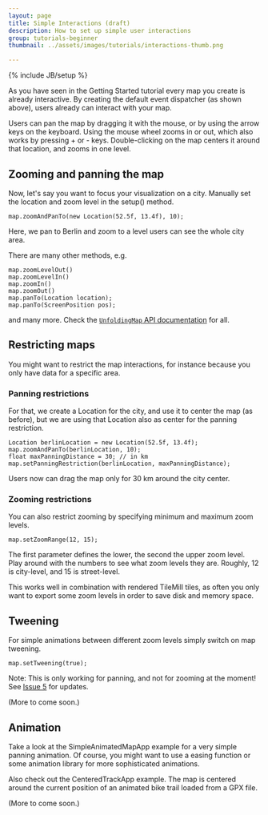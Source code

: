 ```yaml
---
layout: page
title: Simple Interactions (draft)
description: How to set up simple user interactions
group: tutorials-beginner
thumbnail: ../assets/images/tutorials/interactions-thumb.png

---
```

{% include JB/setup %}

As you have seen in the Getting Started tutorial every map you create is already interactive. By creating the default event dispatcher (as shown above), users already can interact with your map.

Users can pan the map by dragging it with the mouse, or by using the arrow keys on the keyboard. Using the mouse wheel zooms in or out, which also works by pressing + or - keys. Double-clicking on the map centers it around that location, and zooms in one level. 

## Zooming and panning the map

Now, let's say you want to focus your visualization on a city. Manually set the location and zoom level in the setup() method.

	map.zoomAndPanTo(new Location(52.5f, 13.4f), 10);

Here, we pan to Berlin and zoom to a level users can see the whole city area.

There are many other methods, e.g.

	map.zoomLevelOut()
	map.zoomLevelIn()
	map.zoomIn()
	map.zoomOut()
	map.panTo(Location location);
	map.panTo(ScreenPosition pos);
	
and many more. Check the [`UnfoldingMap` API documentation](http://tillnagel.github.com/unfolding/javadoc/index.html?de/fhpotsdam/unfolding/UnfoldingMap.html) for all.


## Restricting maps

You might want to restrict the map interactions, for instance because you only have data for a specific area.

### Panning restrictions
For that, we create a Location for the city, and use it to center the map (as before), but we are using that Location also as center for the panning restriction. 
	
	Location berlinLocation = new Location(52.5f, 13.4f);
	map.zoomAndPanTo(berlinLocation, 10);
	float maxPanningDistance = 30; // in km
	map.setPanningRestriction(berlinLocation, maxPanningDistance);

Users now can drag the map only for 30 km around the city center.

### Zooming restrictions

You can also restrict zooming by specifying minimum and maximum zoom levels.
		
	map.setZoomRange(12, 15);

The first parameter defines the lower, the second the upper zoom level. Play around with the numbers to see what zoom levels they are. Roughly, 12 is city-level, and 15 is street-level.

This works well in combination with rendered TileMill tiles, as often you only want to export some zoom levels in order to save disk and memory space.


## Tweening

For simple animations between different zoom levels simply switch on map tweening.

	map.setTweening(true);
	
Note: This is only working for panning, and not for zooming at the moment! See [Issue 5](https://github.com/tillnagel/unfolding/issues/5) for updates.

(More to come soon.)


## Animation

Take a look at the SimpleAnimatedMapApp example for a very simple panning animation. Of course, you might want to use a easing function or some animation library for more sophisticated animations.

Also check out the CenteredTrackApp example. The map is centered around the current position of an animated bike trail loaded from a GPX file.

(More to come soon.)


<!--
## Handling interactions

If you want your users to only be able to use the mouse you can disable the keyboard input.

	map.disableKeyboard();

Analogous, you can also disable mouse interactions

	map.disableMouse();

-->